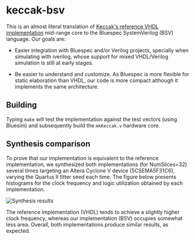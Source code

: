 # keccak-bsv

This is an almost literal translation of
[Keccak's reference VHDL implementation](http://keccak.noekeon.org/KeccakVHDL-3.1.zip)
mid-range core to the Bluespec SystemVerilog (BSV) language. Our goals are:

 * Easier integration with Bluespec and/or Verilog projects, specially when simulating with
   iverilog, whose support for mixed VHDL/Verilog simulation is still at early stages.

 * Be easier to understand and customize. As Bluespec is more flexible for static elaboration
   than VHDL, our code is more compact although it implements the same architecture.

## Building

Typing `make` will test the implementation against the test vectors (using Bluesim) and
subsequently build the `mkKeccak.v` hardware core.

## Synthesis comparison

To prove that our implementation is equivalent to the reference implementation,
we synthesized both implementations (for NumSlices=32) several times targeting an
Altera Cyclone V device (5CSEMA5F31C6), varying the Quartus II fitter seed each time.
The figure below presents histograms for the clock frequency and logic utilization
obtained by each implementation.

![Synthesis results](http://thotypous.github.io/keccak-bsv/synthesis.svg)

The reference implementation (VHDL) tends to achieve a slightly higher clock frequency,
whereas our implementation (BSV) occupies somewhat less area. Overall, both
implementations produce similar results, as expected.

